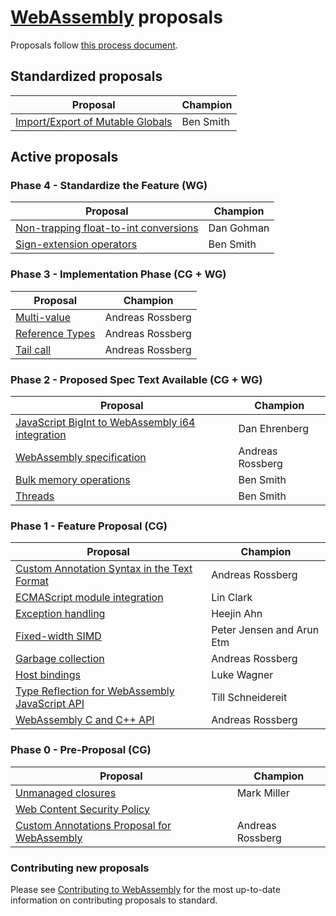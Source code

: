 # [WebAssembly](https://github.com/WebAssembly/spec) proposals

Proposals follow [this process document](https://github.com/WebAssembly/meetings/blob/master/process/phases.md).

## Standardized proposals

| Proposal                                                             | Champion  |
| -------------------------------------------------------------------- | --------- |
| [Import/Export of Mutable Globals][import_export_of_mutable_globals] | Ben Smith |

## Active proposals

### Phase 4 - Standardize the Feature (WG)

| Proposal                                                                       | Champion   |
| ------------------------------------------------------------------------------ | ---------- |
| [Non-trapping float-to-int conversions][non-trapping_float-to-int_conversions] | Dan Gohman |
| [Sign-extension operators][sign-extension_operators]                           | Ben Smith  |

### Phase 3 - Implementation Phase (CG + WG)

| Proposal                           | Champion         |
| ---------------------------------- | ---------------- |
| [Multi-value][multi-value]         | Andreas Rossberg |
| [Reference Types][reference_types] | Andreas Rossberg |
| [Tail call][tail_call]             | Andreas Rossberg |

### Phase 2 - Proposed Spec Text Available (CG + WG)

| Proposal                                                                                             | Champion         |
| ---------------------------------------------------------------------------------------------------- | ---------------- |
| [JavaScript BigInt to WebAssembly i64 integration][javascript_bigint_to_webassembly_i64_integration] | Dan Ehrenberg    |
| [WebAssembly specification][webassembly_specification]                                               | Andreas Rossberg |
| [Bulk memory operations][bulk_memory_operations]                                                     | Ben Smith        |
| [Threads][threads]                                                                                   | Ben Smith        |

### Phase 1 - Feature Proposal (CG)

| Proposal                                                                                         | Champion                    |
| ------------------------------------------------------------------------------------------------ | --------------------------- |
| [Custom Annotation Syntax in the Text Format][custom_annotation_syntax_in_the_text_format]       | Andreas Rossberg            |
| [ECMAScript module integration][ecmascript_module_integration]                                   | Lin Clark                   |
| [Exception handling][exception_handling]                                                         | Heejin Ahn                  |
| [Fixed-width SIMD][fixed-width_simd]                                                             | Peter Jensen and Arun Etm   |
| [Garbage collection][garbage_collection]                                                         | Andreas Rossberg            |
| [Host bindings][host_bindings]                                                                   | Luke Wagner                 |
| [Type Reflection for WebAssembly JavaScript API][type_reflection_for_webassembly_javascript_api] | Till Schneidereit           |
| [WebAssembly C and C++ API][wasm_c_api]                                                          | Andreas Rossberg            |

### Phase 0 - Pre-Proposal (CG)

| Proposal                                                   | Champion         |
| ---------------------------------------------------------- | ---------------- |
| [Unmanaged closures][unmanaged_closures]                   | Mark Miller      |
| [Web Content Security Policy][web_content_security_policy] |                  |
| [Custom Annotations Proposal for WebAssembly][annotations] | Andreas Rossberg |

### Contributing new proposals

Please see [Contributing to WebAssembly](https://github.com/WebAssembly/design/blob/master/Contributing.md) for the most up-to-date information on contributing proposals to standard.

[bulk_memory_operations]: https://github.com/webassembly/bulk-memory-operations
[custom_annotation_syntax_in_the_text_format]: https://github.com/WebAssembly/annotations/blob/master/proposals/annotations/Overview.md
[ecmascript_module_integration]: https://github.com/webassembly/esm-integration
[exception_handling]: https://github.com/webassembly/exception-handling/blob/master/proposals/Level-1.md
[fixed-width_simd]: https://github.com/webassembly/simd/blob/master/proposals/simd/SIMD.md
[garbage_collection]: https://github.com/webassembly/gc/blob/master/proposals/gc/Overview.md
[host_bindings]: https://github.com/webassembly/host-bindings
[import_export_of_mutable_globals]: https://github.com/WebAssembly/mutable-global
[javascript_bigint_to_webassembly_i64_integration]: https://github.com/WebAssembly/JS-BigInt-integration
[non-trapping_float-to-int_conversions]: https://github.com/WebAssembly/nontrapping-float-to-int-conversions
[multi-value]: https://github.com/WebAssembly/multi-value
[reference_types]: https://github.com/WebAssembly/reference-types
[sign-extension_operators]: https://github.com/WebAssembly/sign-extension-ops/blob/master/proposals/sign-extension-ops/Overview.md
[tail_call]: https://github.com/webassembly/tail-call
[threads]: https://github.com/webassembly/threads/blob/master/proposals/threads/Overview.md
[type_reflection_for_webassembly_javascript_api]: https://github.com/webassembly/js-types/blob/master/proposals/js-types/Overview.md
[unmanaged_closures]: https://github.com/WebAssembly/design/issues/1182
[wasm_c_api]: https://github.com/rossberg/wasm-c-api
[web_content_security_policy]: https://github.com/WebAssembly/content-security-policy/blob/master/proposals/CSP.md
[webassembly_specification]: https://github.com/WebAssembly/spec
[annotations]: https://github.com/WebAssembly/annotations
